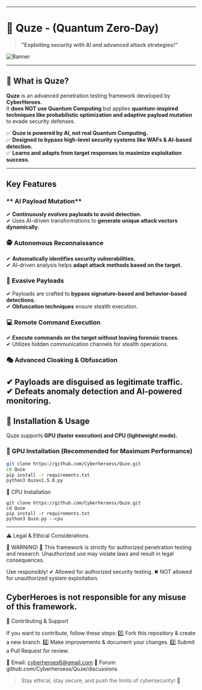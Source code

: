 
---

# 🤖 Quze - (Quantum Zero-Day)  
> **"Exploiting security with AI and advanced attack strategies!"**  

![Banner](https://github.com/user-attachments/assets/5b117b56-469e-4599-bdea-fe7638ddaa52)  

---

## 🚀 What is Quze?  

**Quze** is an advanced penetration testing framework developed by **CyberHeroes**.  
It **does NOT use Quantum Computing** but applies **quantum-inspired techniques like probabilistic optimization and adaptive payload mutation** to evade security defenses.  

✅ **Quze is powered by AI, not real Quantum Computing.**  
✅ **Designed to bypass high-level security systems like WAFs & AI-based detection.**  
✅ **Learns and adapts from target responses to maximize exploitation success.**  

---

## Key Features  

### ** AI Payload Mutation**  
✔ **Continuously evolves payloads to avoid detection.**  
✔ Uses AI-driven transformations to **generate unique attack vectors dynamically.**  
### **🕵️ Autonomous Reconnaissance**  
✔ **Automatically identifies security vulnerabilities.**  
✔ AI-driven analysis helps **adapt attack methods based on the target.**  
### **🏹 Evasive Payloads**  
✔ Payloads are crafted to **bypass signature-based and behavior-based detections.**  
✔ **Obfuscation techniques** ensure stealth execution.  
### **💻 Remote Command Execution**  
✔ **Execute commands on the target without leaving forensic traces.**  
✔ Utilizes hidden communication channels for stealth operations.  
### **🎭 Advanced Cloaking & Obfuscation**  
✔ Payloads are disguised as **legitimate traffic.**  
✔ **Defeats anomaly detection and AI-powered monitoring.**  
---
## 📌 Installation & Usage  
Quze supports **GPU (faster execution) and CPU (lightweight mode).**  
### **🔹 GPU Installation (Recommended for Maximum Performance)**  
```bash
git clone https://github.com/Cyberheroess/Quze.git
cd Quze
pip install -r requirements.txt
python3 Quzev1.5.0.py 
```
🔹 CPU Installation
```
git clone https://github.com/Cyberheroess/Quze.git
cd Quze
pip install -r requirements.txt
python3 Quze.py --cpu
```
---

⚠ Legal & Ethical Considerations

🚨 WARNING! 🚨
This framework is strictly for authorized penetration testing and research.
Unauthorized use may violate laws and result in legal consequences.

Use responsibly!
✔ Allowed for authorized security testing.
✖ NOT allowed for unauthorized system exploitation.

CyberHeroes is not responsible for any misuse of this framework.
---

📢 Contributing & Support

If you want to contribute, follow these steps:
1️⃣ Fork this repository & create a new branch.
2️⃣ Make improvements & document your changes.
3️⃣ Submit a Pull Request for review.

📩 Email: cyberheroes6@gmail.com
📢 Forum: github.com/Cyberheroess/Quze/discussions

> Stay ethical, stay secure, and push the limits of cybersecurity! 🚀

